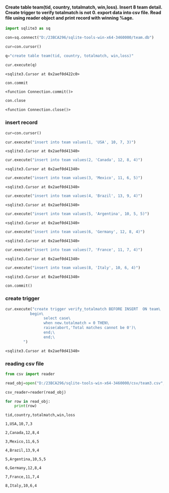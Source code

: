 #### Create table team(tid, country, totalmatch, win,loss). Insert 8 team detail. Create trigger to verify totalmatch is not 0. export data into csv file. Read file using reader object and print record with winning %age.


```python
import sqlite3 as sq
```


```python
con=sq.connect("D:/23BCA296/sqlite-tools-win-x64-3460000/team.db")
```


```python
cur=con.cursor()
```


```python
q="create table team(tid, country, totalmatch, win,loss)"
```


```python
cur.execute(q)
```




    <sqlite3.Cursor at 0x2aef0d422c0>




```python
con.commit
```




    <function Connection.commit()>




```python
con.close
```




    <function Connection.close()>



### insert record


```python
cur=con.cursor()
```


```python
cur.execute("insert into team values(1, 'USA', 10, 7, 3)")
```




    <sqlite3.Cursor at 0x2aef0d41340>




```python
cur.execute("insert into team values(2, 'Canada', 12, 8, 4)")
```




    <sqlite3.Cursor at 0x2aef0d41340>




```python
cur.execute("insert into team values(3, 'Mexico', 11, 6, 5)")
```




    <sqlite3.Cursor at 0x2aef0d41340>




```python
cur.execute("insert into team values(4, 'Brazil', 13, 9, 4)")
```




    <sqlite3.Cursor at 0x2aef0d41340>




```python
cur.execute("insert into team values(5, 'Argentina', 10, 5, 5)")
```




    <sqlite3.Cursor at 0x2aef0d41340>




```python
cur.execute("insert into team values(6, 'Germany', 12, 8, 4)")
```




    <sqlite3.Cursor at 0x2aef0d41340>




```python
cur.execute("insert into team values(7, 'France', 11, 7, 4)")
```




    <sqlite3.Cursor at 0x2aef0d41340>




```python
cur.execute("insert into team values(8, 'Italy', 10, 6, 4)")
```




    <sqlite3.Cursor at 0x2aef0d41340>




```python
con.commit()
```

### create trigger


```python
cur.execute("create trigger verify_totalmatch BEFORE INSERT  ON team\
           begin\
                 select case\
                 when new.totalmatch = 0 THEN\
                 raise(abort,'Total matches cannot be 0')\
                 end;\
                 end;\
        ")
```




    <sqlite3.Cursor at 0x2aef0d41340>



### reading csv file


```python
from csv import reader
```


```python
read_obj=open("D:/23BCA296/sqlite-tools-win-x64-3460000/csv/team3.csv","r")
```


```python
csv_reader=reader(read_obj)
```


```python
for row in read_obj:
    print(row)
```

    tid,country,totalmatch,win,loss
    
    1,USA,10,7,3
    
    2,Canada,12,8,4
    
    3,Mexico,11,6,5
    
    4,Brazil,13,9,4
    
    5,Argentina,10,5,5
    
    6,Germany,12,8,4
    
    7,France,11,7,4
    
    8,Italy,10,6,4
    
    


```python

```


```python

```
